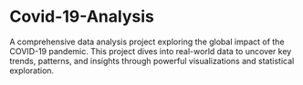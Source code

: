 # Covid-19-Analysis
A comprehensive data analysis project exploring the global impact of the COVID-19 pandemic. This project dives into real-world data to uncover key trends, patterns, and insights through powerful visualizations and statistical exploration.
